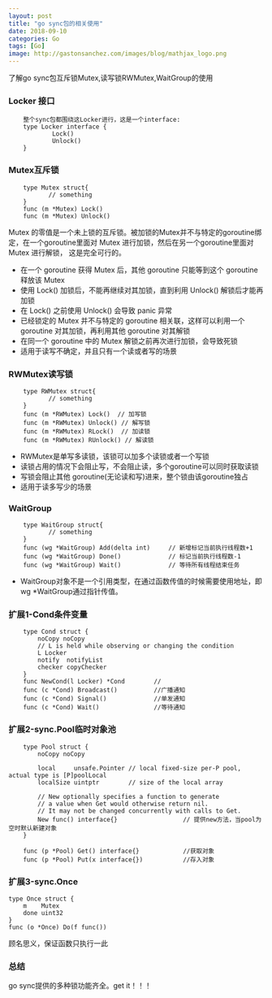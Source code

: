 ```yaml
---
layout: post
title: "go sync包的相关使用"
date: 2018-09-10
categories: Go
tags: [Go]
image: http://gastonsanchez.com/images/blog/mathjax_logo.png
---
```

了解go sync包互斥锁Mutex,读写锁RWMutex,WaitGroup的使用
<!-- more -->

### Locker 接口
~~~
    整个sync包都围绕这Locker进行，这是一个interface:
    type Locker interface {
            Lock()
            Unlock()
    }
~~~
### Mutex互斥锁
~~~
    type Mutex struct{
           // something
    }
    func (m *Mutex) Lock()
    func (m *Mutex) Unlock()
~~~
Mutex 的零值是一个未上锁的互斥锁。被加锁的Mutex并不与特定的goroutine绑定，在一个goroutine里面对 Mutex 进行加锁，然后在另一个goroutine里面对 Mutex 进行解锁， 这是完全可行的。
* 在一个 goroutine 获得 Mutex 后，其他 goroutine 只能等到这个 goroutine 释放该 Mutex
* 使用 Lock() 加锁后，不能再继续对其加锁，直到利用 Unlock() 解锁后才能再加锁
* 在 Lock() 之前使用 Unlock() 会导致 panic 异常
* 已经锁定的 Mutex 并不与特定的 goroutine 相关联，这样可以利用一个 goroutine 对其加锁，再利用其他 goroutine 对其解锁
* 在同一个 goroutine 中的 Mutex 解锁之前再次进行加锁，会导致死锁
* 适用于读写不确定，并且只有一个读或者写的场景

### RWMutex读写锁
~~~
    type RWMutex struct{
           // something
    }
    func (m *RWMutex) Lock()  // 加写锁
    func (m *RWMutex) Unlock() // 解写锁
    func (m *RWMutex) RLock()  // 加读锁
    func (m *RWMutex) RUnlock() // 解读锁
~~~
* RWMutex是单写多读锁，该锁可以加多个读锁或者一个写锁
* 读锁占用的情况下会阻止写，不会阻止读，多个goroutine可以同时获取读锁
* 写锁会阻止其他 goroutine(无论读和写)进来，整个锁由该goroutine独占
* 适用于读多写少的场景


### WaitGroup 
~~~
    type WaitGroup struct{
           // something
    }
    func (wg *WaitGroup) Add(delta int)     // 新增标记当前执行线程数+1
    func (wg *WaitGroup) Done()             // 标记当前执行线程数-1
    func (wg *WaitGroup) Wait()             // 等待所有线程结束任务
~~~
* WaitGroup对象不是一个引用类型，在通过函数传值的时候需要使用地址，即wg *WaitGroup通过指针传值。


### 扩展1-Cond条件变量
~~~
    type Cond struct {
        noCopy noCopy
        // L is held while observing or changing the condition
        L Locker
        notify  notifyList
        checker copyChecker
    }
    func NewCond(l Locker) *Cond        //
    func (c *Cond) Broadcast()          //广播通知
    func (c *Cond) Signal()             //单发通知
    func (c *Cond) Wait()               //等待通知
~~~

### 扩展2-sync.Pool临时对象池
~~~
    type Pool struct {
        noCopy noCopy
    
        local     unsafe.Pointer // local fixed-size per-P pool, actual type is [P]poolLocal
        localSize uintptr        // size of the local array
    
        // New optionally specifies a function to generate
        // a value when Get would otherwise return nil.
        // It may not be changed concurrently with calls to Get.
        New func() interface{}                  // 提供new方法，当pool为空时默认新建对象                   
    }
    
    func (p *Pool) Get() interface{}            //获取对象
    func (p *Pool) Put(x interface{})           //存入对象
~~~

### 扩展3-sync.Once
~~~
type Once struct {
    m    Mutex
    done uint32
}
func (o *Once) Do(f func())
~~~
顾名思义，保证函数只执行一此


### 总结
go sync提供的多种锁功能齐全。get it！！！